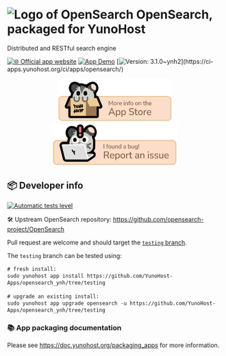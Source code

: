 <!--
N.B.: This README was automatically generated by <https://github.com/YunoHost/apps_tools/blob/main/readme_generator>
It shall NOT be edited by hand.
-->

<h1>
  <img src="https://raw.githubusercontent.com/YunoHost/apps/main/logos/opensearch.png" width="32px" alt="Logo of OpenSearch">
  OpenSearch, packaged for YunoHost
</h1>

Distributed and RESTful search engine

[![🌐 Official app website](https://img.shields.io/badge/Official_app_website-darkgreen?style=for-the-badge)](https://opensearch.org)
[![App Demo](https://img.shields.io/badge/App_Demo-blue?style=for-the-badge)](https://playground.opensearch.org/app/home)
[![Version: 3.1.0~ynh2](https://img.shields.io/badge/Version-3.1.0~ynh2-rgb(18,138,11)?style=for-the-badge)](https://ci-apps.yunohost.org/ci/apps/opensearch/)

<div align="center">
<a href="https://apps.yunohost.org/app/opensearch"><img height="100px" src="https://github.com/YunoHost/yunohost-artwork/raw/refs/heads/main/badges/neopossum-badges/badge_more_info_on_the_appstore.svg"/></a>
<a href="https://github.com/YunoHost-Apps/opensearch_ynh/issues"><img height="100px" src="https://github.com/YunoHost/yunohost-artwork/raw/refs/heads/main/badges/neopossum-badges/badge_report_an_issue.svg"/></a>
</div>

## 📦 Developer info

[![Automatic tests level](https://apps.yunohost.org/badge/cilevel/opensearch)](https://ci-apps.yunohost.org/ci/apps/opensearch/)

🛠️ Upstream OpenSearch repository: <https://github.com/opensearch-project/OpenSearch>

Pull request are welcome and should target the [`testing` branch](https://github.com/YunoHost-Apps/opensearch_ynh/tree/testing).

The `testing` branch can be tested using:
```
# fresh install:
sudo yunohost app install https://github.com/YunoHost-Apps/opensearch_ynh/tree/testing

# upgrade an existing install:
sudo yunohost app upgrade opensearch -u https://github.com/YunoHost-Apps/opensearch_ynh/tree/testing
```

### 📚 App packaging documentation

Please see <https://doc.yunohost.org/packaging_apps> for more information.